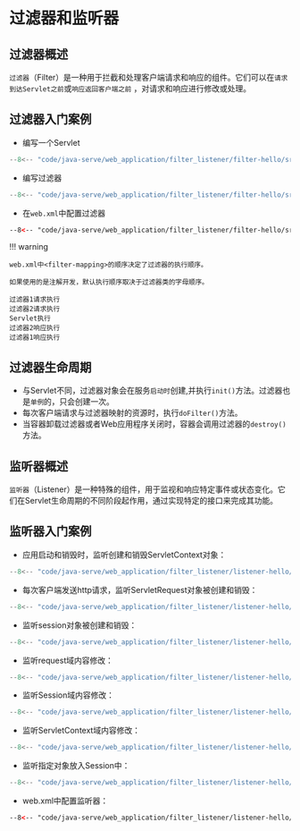 # 过滤器和监听器

## 过滤器概述

`过滤器`（Filter）是一种用于拦截和处理客户端请求和响应的组件。它们可以在`请求到达Servlet之前`或`响应返回客户端之前`
，对请求和响应进行修改或处理。

## 过滤器入门案例

- 编写一个Servlet

``` java
--8<-- "code/java-serve/web_application/filter_listener/filter-hello/src/main/java/com/luguosong/Servlet1.java"
```

- 编写过滤器

``` java
--8<-- "code/java-serve/web_application/filter_listener/filter-hello/src/main/java/com/luguosong/Filter1.java"
```

- 在`web.xml`中配置过滤器

``` xml
--8<-- "code/java-serve/web_application/filter_listener/filter-hello/src/main/webapp/WEB-INF/web.xml"
```

!!! warning

    web.xml中<filter-mapping>的顺序决定了过滤器的执行顺序。

    如果使用的是注解开发，默认执行顺序取决于过滤器类的字母顺序。

``` shell title="执行结果"
过滤器1请求执行
过滤器2请求执行
Servlet执行
过滤器2响应执行
过滤器1响应执行
```

## 过滤器生命周期

- 与Servlet不同，过滤器对象会在服务`启动时`创建,并执行`init()`方法。过滤器也是`单例`的，只会创建一次。
- 每次客户端请求与过滤器映射的资源时，执行`doFilter()`方法。
- 当容器卸载过滤器或者Web应用程序关闭时，容器会调用过滤器的`destroy()`方法。

## 监听器概述

`监听器`（Listener）是一种特殊的组件，用于监视和响应特定事件或状态变化。它们在Servlet生命周期的不同阶段起作用，通过实现特定的接口来完成其功能。

## 监听器入门案例

- 应用启动和销毁时，监听创建和销毁ServletContext对象：

``` java
--8<-- "code/java-serve/web_application/filter_listener/listener-hello/src/main/java/com/luguosong/MyServletContextListener.java"
```

- 每次客户端发送http请求，监听ServletRequest对象被创建和销毁：

``` java
--8<-- "code/java-serve/web_application/filter_listener/listener-hello/src/main/java/com/luguosong/MyServletRequestListener.java"
```

- 监听session对象被创建和销毁：

``` java
--8<-- "code/java-serve/web_application/filter_listener/listener-hello/src/main/java/com/luguosong/MyHttpSessionListener.java"
```

- 监听request域内容修改：

``` java
--8<-- "code/java-serve/web_application/filter_listener/listener-hello/src/main/java/com/luguosong/MyServletRequestAttributeListener.java"
```

- 监听Session域内容修改：

``` java
--8<-- "code/java-serve/web_application/filter_listener/listener-hello/src/main/java/com/luguosong/MyHttpSessionAttributeListener.java"
```

- 监听ServletContext域内容修改：

``` java
--8<-- "code/java-serve/web_application/filter_listener/listener-hello/src/main/java/com/luguosong/MyServletContextAttributeListener.java"
```

- 监听指定对象放入Session中：

``` java
--8<-- "code/java-serve/web_application/filter_listener/listener-hello/src/main/java/com/luguosong/User.java"
```

- web.xml中配置监听器：

``` xml
--8<-- "code/java-serve/web_application/filter_listener/listener-hello/src/main/webapp/WEB-INF/web.xml"
```
